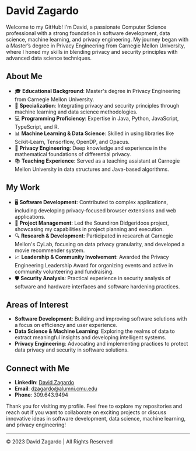 # David Zagardo

Welcome to my GitHub! I'm David, a passionate Computer Science professional with a strong foundation in software development, data science, machine learning, and privacy engineering. My journey began with a Master’s degree in Privacy Engineering from Carnegie Mellon University, where I honed my skills in blending privacy and security principles with advanced data science techniques.

## About Me

- 🎓 **Educational Background**: Master's degree in Privacy Engineering from Carnegie Mellon University.
- 🌟 **Specialization**: Integrating privacy and security principles through machine learning and data science methodologies.
- 💻 **Programming Proficiency**: Expertise in Java, Python, JavaScript, TypeScript, and R.
- 📊 **Machine Learning & Data Science**: Skilled in using libraries like Scikit-Learn, Tensorflow, OpenDP, and Opacus.
- 🔐 **Privacy Engineering**: Deep knowledge and experience in the mathematical foundations of differential privacy.
- 📚 **Teaching Experience**: Served as a teaching assistant at Carnegie Mellon University in data structures and Java-based algorithms.

## My Work

- 🖥️ **Software Development**: Contributed to complex applications, including developing privacy-focused browser extensions and web applications.
- 🎼 **Project Management**: Led the Soundiron Didgeridoos project, showcasing my capabilities in project planning and execution.
- 🔍 **Research & Development**: Participated in research at Carnegie Mellon's CyLab, focusing on data privacy granularity, and developed a movie recommender system.
- 📈 **Leadership & Community Involvement**: Awarded the Privacy Engineering Leadership Award for organizing events and active in community volunteering and fundraising.
- 🛡️ **Security Analysis**: Practical experience in security analysis of software and hardware interfaces and software hardening practices.

## Areas of Interest

- **Software Development**: Building and improving software solutions with a focus on efficiency and user experience.
- **Data Science & Machine Learning**: Exploring the realms of data to extract meaningful insights and developing intelligent systems.
- **Privacy Engineering**: Advocating and implementing practices to protect data privacy and security in software solutions.

## Connect with Me

- **LinkedIn**: [David Zagardo](#)
- **Email**: dzagardo@alumni.cmu.edu
- **Phone**: 309.643.9494

Thank you for visiting my profile. Feel free to explore my repositories and reach out if you want to collaborate on exciting projects or discuss innovative ideas in software development, data science, machine learning, and privacy engineering!

---
© 2023 David Zagardo | All Rights Reserved
